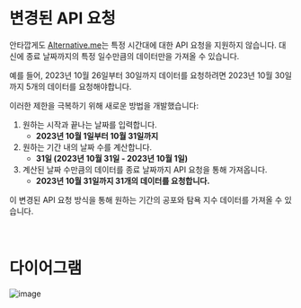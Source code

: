 # 변경된 API 요청
안타깝게도 [Alternative.me](https://alternative.me/crypto/fear-and-greed-index/#api)는 특정 시간대에 대한 API 요청을 지원하지 않습니다. 대신에 종료 날짜까지의 특정 일수만큼의 데이터만을 가져올 수 있습니다.

예를 들어, 2023년 10월 26일부터 30일까지 데이터를 요청하려면 2023년 10월 30일까지 5개의 데이터를 요청해야합니다.

이러한 제한을 극복하기 위해 새로운 방법을 개발했습니다:
1. 원하는 시작과 끝나는 날짜를 입력합니다.
   - **2023년 10월 1일부터 10월 31일까지**
2. 원하는 기간 내의 날짜 수를 계산합니다.
   - **31일 (2023년 10월 31일 - 2023년 10월 1일)**
3. 계산된 날짜 수만큼의 데이터를 종료 날짜까지 API 요청을 통해 가져옵니다.
   - **2023년 10월 31일까지 31개의 데이터를 요청합니다.**

이 변경된 API 요청 방식을 통해 원하는 기간의 공포와 탐욕 지수 데이터를 가져올 수 있습니다.

</br>

# 다이어그램
![image](https://github.com/juho-creator/Crypto_AlgoTrading/assets/72856990/2eae6a0e-b671-44fe-9874-ed8c3c3c17cc)

